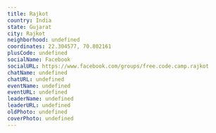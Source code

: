 ```yaml
---
title: Rajkot
country: India
state: Gujarat
city: Rajkot
neighborhood: undefined
coordinates: 22.304577, 70.802161
plusCode: undefined
socialName: Facebook
socialURL: https://www.facebook.com/groups/free.code.camp.rajkot
chatName: undefined
chatURL: undefined
eventName: undefined
eventURL: undefined
leaderName: undefined
leaderURL: undefined
oldPhoto: undefined
coverPhoto: undefined
---
```

